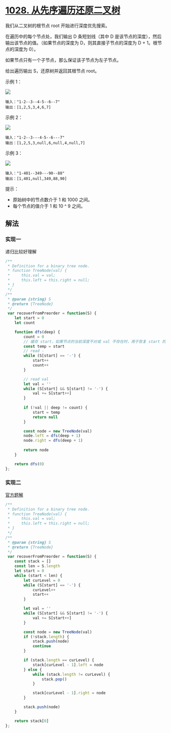 # [1028. 从先序遍历还原二叉树](https://leetcode-cn.com/problems/recover-a-tree-from-preorder-traversal/)
我们从二叉树的根节点 root 开始进行深度优先搜索。

在遍历中的每个节点处，我们输出 D 条短划线（其中 D 是该节点的深度），然后输出该节点的值。（如果节点的深度为 D，则其直接子节点的深度为 D + 1。根节点的深度为 0）。

如果节点只有一个子节点，那么保证该子节点为左子节点。

给出遍历输出 S，还原树并返回其根节点 root。


示例 1：

![](https://assets.leetcode-cn.com/aliyun-lc-upload/uploads/2019/04/12/recover-a-tree-from-preorder-traversal.png)
```
输入："1-2--3--4-5--6--7"
输出：[1,2,5,3,4,6,7]
```
示例 2：

![](https://assets.leetcode-cn.com/aliyun-lc-upload/uploads/2019/04/12/screen-shot-2019-04-10-at-114101-pm.png)
```
输入："1-2--3---4-5--6---7"
输出：[1,2,5,3,null,6,null,4,null,7]
```
示例 3：

![](https://assets.leetcode-cn.com/aliyun-lc-upload/uploads/2019/04/12/screen-shot-2019-04-10-at-114955-pm.png)
```
输入："1-401--349---90--88"
输出：[1,401,null,349,88,90]
```

提示：

* 原始树中的节点数介于 1 和 1000 之间。
* 每个节点的值介于 1 和 10 ^ 9 之间。

## 解法
### 实现一
递归比较好理解
```js
/**
 * Definition for a binary tree node.
 * function TreeNode(val) {
 *     this.val = val;
 *     this.left = this.right = null;
 * }
 */
/**
 * @param {string} S
 * @return {TreeNode}
 */
 var recoverFromPreorder = function(S) {
    let start = 0
    let count

    function dfs(deep) {
        count = 0
        // 缓存 start，如果节点的当前深度不对或 val 不存在时，用于恢复 start 的值
        const temp = start
        // read -
        while (S[start] == '-') {
            start++
            count++
        }

        // read val
        let val = ''
        while (S[start] && S[start] != '-') {
            val += S[start++]
        }
        
        if (!val || deep != count) {
            start = temp
            return null
        }

        const node = new TreeNode(val)
        node.left = dfs(deep + 1)
        node.right = dfs(deep + 1)
    
        return node
    }

    return dfs(0)
};
```
### 实现二
[官方题解](https://leetcode-cn.com/problems/recover-a-tree-from-preorder-traversal/solution/cong-xian-xu-bian-li-huan-yuan-er-cha-shu-by-leetc/)
```js
/**
 * Definition for a binary tree node.
 * function TreeNode(val) {
 *     this.val = val;
 *     this.left = this.right = null;
 * }
 */
/**
 * @param {string} S
 * @return {TreeNode}
 */
 var recoverFromPreorder = function(S) {
    const stack = []
    const len = S.length
    let start = 0
    while (start < len) {
        let curLevel = 0
        while (S[start] == '-') {
            curLevel++
            start++
        }

        let val = ''
        while (S[start] && S[start] != '-') {
            val += S[start++]
        }

        const node = new TreeNode(val)
        if (!stack.length) {
            stack.push(node)
            continue
        }

        if (stack.length == curLevel) {
            stack[curLevel - 1].left = node
        } else {
            while (stack.length != curLevel) {
                stack.pop()
            }

            stack[curLevel - 1].right = node
        }

        stack.push(node)
    }

    return stack[0]
};
```
